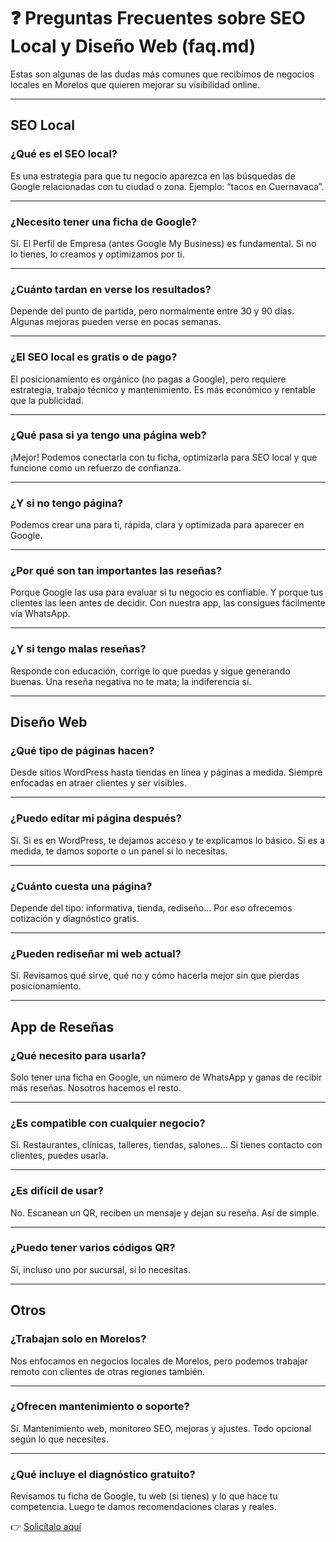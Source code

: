 # ❓ Preguntas Frecuentes sobre SEO Local y Diseño Web (faq.md)

Estas son algunas de las dudas más comunes que recibimos de negocios locales en Morelos que quieren mejorar su visibilidad online.

---

## SEO Local

### ¿Qué es el SEO local?
Es una estrategia para que tu negocio aparezca en las búsquedas de Google relacionadas con tu ciudad o zona. Ejemplo: “tacos en Cuernavaca”.

---

### ¿Necesito tener una ficha de Google?
Sí. El Perfil de Empresa (antes Google My Business) es fundamental. Si no lo tienes, lo creamos y optimizamos por ti.

---

### ¿Cuánto tardan en verse los resultados?
Depende del punto de partida, pero normalmente entre 30 y 90 días. Algunas mejoras pueden verse en pocas semanas.

---

### ¿El SEO local es gratis o de pago?
El posicionamiento es orgánico (no pagas a Google), pero requiere estrategia, trabajo técnico y mantenimiento. Es más económico y rentable que la publicidad.

---

### ¿Qué pasa si ya tengo una página web?
¡Mejor! Podemos conectarla con tu ficha, optimizarla para SEO local y que funcione como un refuerzo de confianza.

---

### ¿Y si no tengo página?
Podemos crear una para ti, rápida, clara y optimizada para aparecer en Google.

---

### ¿Por qué son tan importantes las reseñas?
Porque Google las usa para evaluar si tu negocio es confiable. Y porque tus clientes las leen antes de decidir. Con nuestra app, las consigues fácilmente vía WhatsApp.

---

### ¿Y si tengo malas reseñas?
Responde con educación, corrige lo que puedas y sigue generando buenas. Una reseña negativa no te mata; la indiferencia sí.

---

## Diseño Web

### ¿Qué tipo de páginas hacen?
Desde sitios WordPress hasta tiendas en línea y páginas a medida. Siempre enfocadas en atraer clientes y ser visibles.

---

### ¿Puedo editar mi página después?
Sí. Si es en WordPress, te dejamos acceso y te explicamos lo básico. Si es a medida, te damos soporte o un panel si lo necesitas.

---

### ¿Cuánto cuesta una página?
Depende del tipo: informativa, tienda, rediseño... Por eso ofrecemos cotización y diagnóstico gratis.

---

### ¿Pueden rediseñar mi web actual?
Sí. Revisamos qué sirve, qué no y cómo hacerla mejor sin que pierdas posicionamiento.

---

## App de Reseñas

### ¿Qué necesito para usarla?
Solo tener una ficha en Google, un número de WhatsApp y ganas de recibir más reseñas. Nosotros hacemos el resto.

---

### ¿Es compatible con cualquier negocio?
Sí. Restaurantes, clínicas, talleres, tiendas, salones… Si tienes contacto con clientes, puedes usarla.

---

### ¿Es difícil de usar?
No. Escanean un QR, reciben un mensaje y dejan su reseña. Así de simple.

---

### ¿Puedo tener varios códigos QR?
Sí, incluso uno por sucursal, si lo necesitas.

---

## Otros

### ¿Trabajan solo en Morelos?
Nos enfocamos en negocios locales de Morelos, pero podemos trabajar remoto con clientes de otras regiones también.

---

### ¿Ofrecen mantenimiento o soporte?
Sí. Mantenimiento web, monitoreo SEO, mejoras y ajustes. Todo opcional según lo que necesites.

---

### ¿Qué incluye el diagnóstico gratuito?
Revisamos tu ficha de Google, tu web (si tienes) y lo que hace tu competencia. Luego te damos recomendaciones claras y reales.

👉 [Solicítalo aquí](../contacto)

